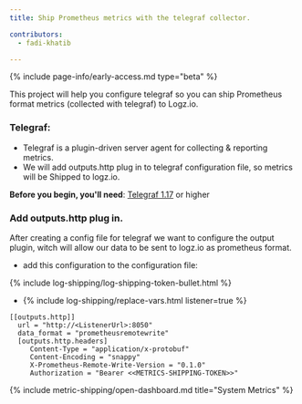 ```yaml
---
title: Ship Prometheus metrics with the telegraf collector.

contributors:
  - fadi-khatib

---
```


{% include page-info/early-access.md type="beta" %}

This project will help you configure telegraf so you can ship Prometheus format metrics (collected with telegraf) to Logz.io.

### Telegraf: 
* Telegraf is a plugin-driven server agent for collecting & reporting metrics.
* We will add outputs.http plug in to telegraf configuration file, so metrics will be Shipped to logz.io.
  
**Before you begin, you'll need**:
[Telegraf 1.17](https://docs.influxdata.com/telegraf/v1.17/introduction/getting-started/) or higher


<div class="tasklist">

### Add outputs.http plug in.
After creating a config file for telegraf we want to configure the output plugin,
witch will allow our data to be sent to logz.io as prometheus format.
* add this configuration to the configuration file:

{% include log-shipping/log-shipping-token-bullet.html %}
* {% include log-shipping/replace-vars.html listener=true %}

```
[[outputs.http]]
  url = "http://<ListenerUrl>:8050"
  data_format = "prometheusremotewrite"
  [outputs.http.headers]
     Content-Type = "application/x-protobuf"
     Content-Encoding = "snappy"
     X-Prometheus-Remote-Write-Version = "0.1.0"
     Authorization = "Bearer <<METRICS-SHIPPING-TOKEN>>"
``` 

{% include metric-shipping/open-dashboard.md title="System Metrics" %}

</div>


